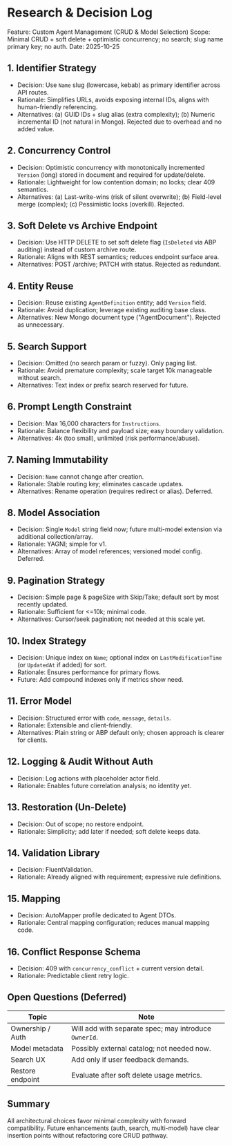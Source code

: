 # Research & Decision Log

Feature: Custom Agent Management (CRUD & Model Selection)
Scope: Minimal CRUD + soft delete + optimistic concurrency; no search; slug name primary key; no auth.
Date: 2025-10-25

## 1. Identifier Strategy
- Decision: Use `Name` slug (lowercase, kebab) as primary identifier across API routes.
- Rationale: Simplifies URLs, avoids exposing internal IDs, aligns with human-friendly referencing.
- Alternatives: (a) GUID IDs + slug alias (extra complexity); (b) Numeric incremental ID (not natural in Mongo). Rejected due to overhead and no added value.

## 2. Concurrency Control
- Decision: Optimistic concurrency with monotonically incremented `Version` (long) stored in document and required for update/delete.
- Rationale: Lightweight for low contention domain; no locks; clear 409 semantics.
- Alternatives: (a) Last-write-wins (risk of silent overwrite); (b) Field-level merge (complex); (c) Pessimistic locks (overkill). Rejected.

## 3. Soft Delete vs Archive Endpoint
- Decision: Use HTTP DELETE to set soft delete flag (`IsDeleted` via ABP auditing) instead of custom archive route.
- Rationale: Aligns with REST semantics; reduces endpoint surface area.
- Alternatives: POST /archive; PATCH with status. Rejected as redundant.

## 4. Entity Reuse
- Decision: Reuse existing `AgentDefinition` entity; add `Version` field.
- Rationale: Avoid duplication; leverage existing auditing base class.
- Alternatives: New Mongo document type ("AgentDocument"). Rejected as unnecessary.

## 5. Search Support
- Decision: Omitted (no search param or fuzzy). Only paging list.
- Rationale: Avoid premature complexity; scale target 10k manageable without search.
- Alternatives: Text index or prefix search reserved for future.

## 6. Prompt Length Constraint
- Decision: Max 16,000 characters for `Instructions`.
- Rationale: Balance flexibility and payload size; easy boundary validation.
- Alternatives: 4k (too small), unlimited (risk performance/abuse).

## 7. Naming Immutability
- Decision: `Name` cannot change after creation.
- Rationale: Stable routing key; eliminates cascade updates.
- Alternatives: Rename operation (requires redirect or alias). Deferred.

## 8. Model Association
- Decision: Single `Model` string field now; future multi-model extension via additional collection/array.
- Rationale: YAGNI; simple for v1.
- Alternatives: Array of model references; versioned model config. Deferred.

## 9. Pagination Strategy
- Decision: Simple page & pageSize with Skip/Take; default sort by most recently updated.
- Rationale: Sufficient for <=10k; minimal code.
- Alternatives: Cursor/seek pagination; not needed at this scale yet.

## 10. Index Strategy
- Decision: Unique index on `Name`; optional index on `LastModificationTime` (or `UpdatedAt` if added) for sort.
- Rationale: Ensures performance for primary flows.
- Future: Add compound indexes only if metrics show need.

## 11. Error Model
- Decision: Structured error with `code`, `message`, `details`.
- Rationale: Extensible and client-friendly.
- Alternatives: Plain string or ABP default only; chosen approach is clearer for clients.

## 12. Logging & Audit Without Auth
- Decision: Log actions with placeholder actor field.
- Rationale: Enables future correlation analysis; no identity yet.

## 13. Restoration (Un-Delete)
- Decision: Out of scope; no restore endpoint.
- Rationale: Simplicity; add later if needed; soft delete keeps data.

## 14. Validation Library
- Decision: FluentValidation.
- Rationale: Already aligned with requirement; expressive rule definitions.

## 15. Mapping
- Decision: AutoMapper profile dedicated to Agent DTOs.
- Rationale: Central mapping configuration; reduces manual mapping code.

## 16. Conflict Response Schema
- Decision: 409 with `concurrency_conflict` + current version detail.
- Rationale: Predictable client retry logic.

## Open Questions (Deferred)
| Topic | Note |
|-------|------|
| Ownership / Auth | Will add with separate spec; may introduce `OwnerId`. |
| Model metadata | Possibly external catalog; not needed now. |
| Search UX | Add only if user feedback demands. |
| Restore endpoint | Evaluate after soft delete usage metrics. |

## Summary
All architectural choices favor minimal complexity with forward compatibility. Future enhancements (auth, search, multi-model) have clear insertion points without refactoring core CRUD pathway.
